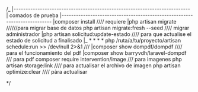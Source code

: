 /_
|--------------------------------------------------------------------------
| comados de prueba
|--------------------------------------------------------------------------
|composer install //// requiere
|php artisan migrate //////para migrar base de datos
php artisan migrate:fresh --seed //// migrar administrador
|php artisan solicitud:update-estado //// para que actualise el estado de solicitud a finalisado
|_ \* \* \* \* php /ruta/a/tu/proyecto/artisan schedule:run >> /dev/null 2>&1 ///
|composer show dompdf/dompdf //// para el funcionamiento del pdf
|composer show barryvdh/laravel-dompdf /// para pdf
composer require intervention/image /// para imagenes
php artisan storage:link //// para actualisar el archivo de imagen
php artisan optimize:clear //// pàra actualisar

\*/
